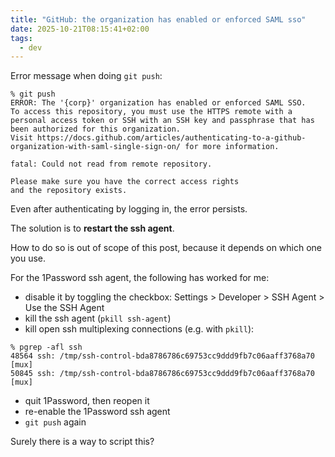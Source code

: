 ```yaml
---
title: "GitHub: the organization has enabled or enforced SAML sso"
date: 2025-10-21T08:15:41+02:00
tags:
  - dev
---
```


Error message when doing `git push`:

```
% git push
ERROR: The '{corp}' organization has enabled or enforced SAML SSO.
To access this repository, you must use the HTTPS remote with a personal access token or SSH with an SSH key and passphrase that has been authorized for this organization.
Visit https://docs.github.com/articles/authenticating-to-a-github-organization-with-saml-single-sign-on/ for more information.

fatal: Could not read from remote repository.

Please make sure you have the correct access rights
and the repository exists.
```

Even after authenticating by logging in, the error persists.

The solution is to **restart the ssh agent**.

How to do so is out of scope of this post, because it depends on which one you
use.

For the 1Password ssh agent, the following has worked for me:

- disable it by toggling the checkbox: Settings > Developer > SSH Agent > Use the SSH Agent
- kill the ssh agent (`pkill ssh-agent`)
- kill open ssh multiplexing connections (e.g. with `pkill`):

```
% pgrep -afl ssh
48564 ssh: /tmp/ssh-control-bda8786786c69753cc9ddd9fb7c06aaff3768a70 [mux]
50845 ssh: /tmp/ssh-control-bda8786786c69753cc9ddd9fb7c06aaff3768a70 [mux]
```

- quit 1Password, then reopen it
- re-enable the 1Password ssh agent
- `git push` again

Surely there is a way to script this?
